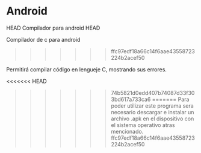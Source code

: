 Android
=======

HEAD
Compilador para android
HEAD

Compilador de c para android
>>>>>>> ffc97edf18a66c14f6aae43558723224b2acef50

Permitirá compilar código en lengueje C, mostrando sus errores.

<<<<<<< HEAD
>>>>>>> 74b5821d0edd407b74087d33f303bd617a733ca6
=======
Para poder utilizar este programa sera necesario descargar e instalar un archivo .apk en el dispositivo con el sistema operativo atras mencionado.
>>>>>>> ffc97edf18a66c14f6aae43558723224b2acef50
